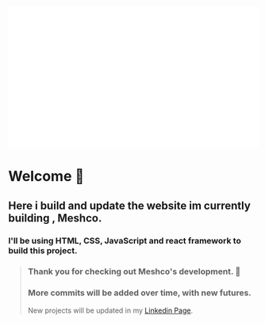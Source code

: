  <img src="public/meshco.svg" width="550px">
 
# Welcome 👋

## Here i build and update the website im currently building , Meshco.
### I'll be using HTML, CSS, JavaScript and react framework to build this project. <br/>
> ### Thank you for checking out Meshco's development. 🙏<br/>
> ### More commits will be added over time, with new futures.  <br/>
> New projects will be updated in my [Linkedin Page](https://www.linkedin.com/in/faraz-sharif-699464277).


